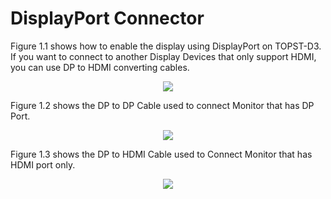 <h1>
  DisplayPort Connector
</h1>


Figure 1.1 shows how to enable the display using DisplayPort on TOPST-D3. If you want to connect to another Display Devices that only support HDMI, you can use DP to HDMI converting cables.  
<p align="center"><img src="https://github.com/Topst-Dev/Documentation/assets/161264431/ad4cbbc1-e548-4437-a6d6-6503ea4c80e3"></p>  

Figure 1.2 shows the DP to DP Cable used to connect Monitor that has DP Port.  
<p align="center"><img src="https://github.com/Topst-Dev/Documentation/assets/161264431/71989481-0eab-4f6c-b24b-b9a1fee65551"></p>  

Figure 1.3 shows the DP to HDMI Cable used to Connect Monitor that has HDMI port only.  
<p align="center"><img src="https://github.com/Topst-Dev/Documentation/assets/161264431/d637fcb1-8a24-41ec-b042-0bd37ac53a46"></p>  



